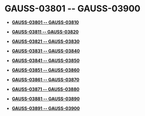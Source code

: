 # GAUSS-03801 -- GAUSS-03900<a name="EN-US_TOPIC_0302072954"></a>

-   **[GAUSS-03801 -- GAUSS-03810](gauss-03801----gauss-03810.md)**  

-   **[GAUSS-03811 -- GAUSS-03820](gauss-03811----gauss-03820.md)**  

-   **[GAUSS-03821 -- GAUSS-03830](gauss-03821----gauss-03830.md)**  

-   **[GAUSS-03831 -- GAUSS-03840](gauss-03831----gauss-03840.md)**  

-   **[GAUSS-03841 -- GAUSS-03850](gauss-03841----gauss-03850.md)**  

-   **[GAUSS-03851 -- GAUSS-03860](gauss-03851----gauss-03860.md)**  

-   **[GAUSS-03861 -- GAUSS-03870](gauss-03861----gauss-03870.md)**  

-   **[GAUSS-03871 -- GAUSS-03880](gauss-03871----gauss-03880.md)**  

-   **[GAUSS-03881 -- GAUSS-03890](gauss-03881----gauss-03890.md)**  

-   **[GAUSS-03891 -- GAUSS-03900](gauss-03891----gauss-03900.md)**  


